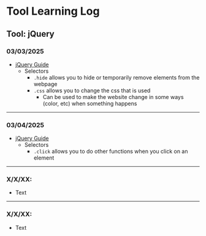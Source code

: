 # Tool Learning Log

## Tool: **jQuery**

### 03/03/2025

* [jQuery Guide](https://www.youtube.com/watch?v=Q7Nwq7319X4)
  * Selectors
    * `.hide` allows you to hide or temporarily remove elements from the webpage
    * `.css` allows you to change the css that is used
      * Can be used to make the website change in some ways (color, etc) when something happens

---

### 03/04/2025

* [jQuery Guide](https://www.youtube.com/watch?v=Q7Nwq7319X4)
  * Selectors
    * `.click` allows you to do other functions when you click on an element
    





---

### X/X/XX:
* Text

---

### X/X/XX:
* Text


<!--
* Links you used today (websites, videos, etc)
* Things you tried, progress you made, etc
* Challenges, a-ha moments, etc
* Questions you still have
* What you're going to try next
-->
